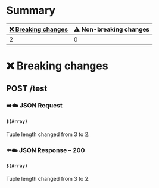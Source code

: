 # Summary

| [❌ Breaking changes](#breaking-changes) | ⚠️ Non-breaking changes |
|------------------------------------------|-------------------------|
| 2                                        | 0                       |

# <span id="breaking-changes"></span>❌ Breaking changes

## **POST** /test

### ➡️☁️ JSON Request

#### `$(Array)`

Tuple length changed from 3 to 2.

### ⬅️☁️ JSON Response – 200

#### `$(Array)`

Tuple length changed from 3 to 2.
